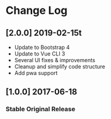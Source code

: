 # Change Log

## [2.0.0] 2019-02-15t
 - Update to Bootstrap 4
 - Update to Vue CLI 3
 - Several UI fixes & improvements
 - Cleanup and simplify code structure
 - Add pwa support
  
## [1.0.0] 2017-06-18
### Stable Original Release
